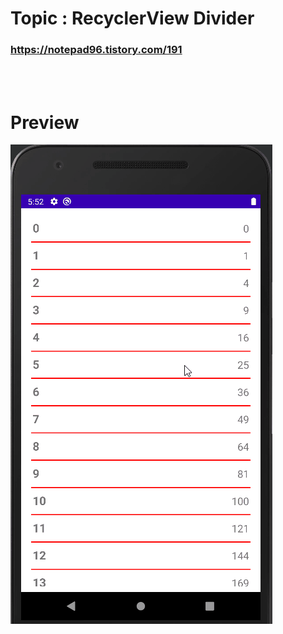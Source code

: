 # Topic : RecyclerView Divider


### https://notepad96.tistory.com/191


<br><br>

# Preview

![preview](preview.gif)
